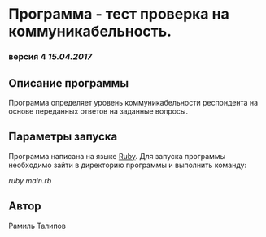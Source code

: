 # Программа - тест проверка на коммуникабельность.
### версия 4  *15.04.2017*

## Описание программы
Программа определяет уровень коммуникабельности респондента на основе переданных ответов на заданные вопросы.

## Параметры запуска
Программа написана на языке [Ruby](https://ru.wikipedia.org/wiki/Ruby).
Для запуска программы необходимо зайти в директорию программы и выполнить команду:

*ruby main.rb*

## Автор
Рамиль Талипов